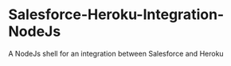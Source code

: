 # Salesforce-Heroku-Integration-NodeJs
A NodeJs shell for an integration between Salesforce and Heroku
